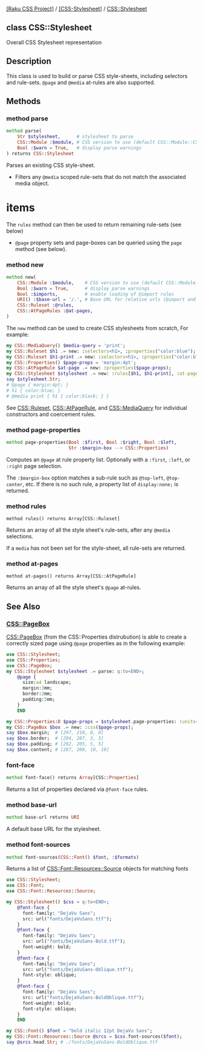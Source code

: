[[Raku CSS Project]](https://css-raku.github.io)
 / [[CSS-Stylesheet]](https://css-raku.github.io/CSS-Stylesheet-raku)
 / [CSS::Stylesheet](https://css-raku.github.io/CSS-Stylesheet-raku/CSS/Stylesheet)

class CSS::Stylesheet
---------------------

Overall CSS Stylesheet representation

Description
-----------

This class is used to build or parse CSS style-sheets, including selectors and rule-sets. `@page` and `@media` at-rules are also supported.

Methods
-------

### method parse

```raku
method parse(
    Str $stylesheet,      # stylesheet to parse
    CSS::Module :$module, # CSS version to use (default CSS::Module::CSS3
    Bool :$warn = True,   # display parse warnings
) returns CSS::Stylesheet
```

Parses an existing CSS style-sheet.

  * Filters any `@media` scoped rule-sets that do not match the associated media object.

items
=====

The `rules` method can then be used to return remaining rule-sets (see below)

  * `@page` property sets and page-boxes can be queried using the `page` method (see below).

### method new

```raku
method new(
    CSS::Module :$module,    # CSS version to use (default CSS::Module::CSS3)
    Bool :$warn = True,      # display parse warnings
    Bool :$imports,          # enable loading of @import rules
    URI() :$base-url = '/.', # Base URL for relative urls (@import and @font-face)
    CSS::Ruleset :@rules,
    CSS::AtPageRules :@at-pages,
)
```

The `new` method can be used to create CSS stylesheets from scratch, For example:

```raku
my CSS::MediaQuery() $media-query = 'print';
my CSS::Ruleset $h1 .= new: :selectors<h1>, :properties("color:blue");
my CSS::Ruleset $h1-print .= new: :selectors<h1>, :properties("color:black"), :$media-query;
my CSS::Properties() $page-props = 'margin:4pt'; 
my CSS::AtPageRule $at-page .= new: :properties($page-props);
my CSS::Stylesheet $stylesheet .= new: :rules[$h1, $h1-print], :at-pages[$at-page];
say $stylesheet.Str;
# @page { margin:4pt; }
# h1 { color:blue; }
# @media print { h1 { color:black; } }
```

See [CSS::Ruleset](https://css-raku.github.io/CSS-Stylesheet-raku/CSS/Ruleset), [CSS::AtPageRule](https://css-raku.github.io/CSS-Stylesheet-raku/CSS/AtPageRule), and [CSS::MediaQuery](https://css-raku.github.io/CSS-Stylesheet-raku/CSS/MediaQuery) for individual constructors and coercement rules.

### method page-properties

```raku
method page-properties(Bool :$first, Bool :$right, Bool :$left,
                       Str :$margin-box --> CSS::Properties)
```

Computes an `@page` at rule property list. Optionally with a `:first`, `:left`, or `:right` page selection.

The `:$margin-box` option matches a sub-rule such as `@top-left`, `@top-center`, etc. If there is no such rule, a property list of `display:none;` is returned.

### method rules

    method rules() returns Array[CSS::Ruleset]

Returns an array of all the style sheet's rule-sets, after any `@media` selections.

If a `media` has not been set for the style-sheet, all rule-sets are returned. 

### method at-pages

    method at-pages() returns Array[CSS::AtPageRule]

Returns an array of all the style sheet's `@page` at-rules.

See Also
--------

### [CSS::PageBox](https://css-raku.github.io/CSS-Properties-raku/CSS/PageBox)

[CSS::PageBox](https://css-raku.github.io/CSS-Properties-raku/CSS/PageBox) (from the CSS::Properties distrubution) is able to create a correctly sized page using `@page` properties as in the following example:

```raku
use CSS::Stylesheet;
use CSS::Properties;
use CSS::PageBox;
my CSS::Stylesheet $stylesheet .= parse: q:to<END>;
    @page {
      size:a4 landscape;
      margin:3mm;
      border:2mm;
      padding:5mm;
    }
    END

my CSS::Properties:D $page-props = $stylesheet.page-properties: :units<mm>;
my CSS::PageBox $box .= new: :css($page-props);
say $box.margin;  # [297, 210, 0, 0]
say $box.border;  # [294, 207, 3, 3]
say $box.padding; # [292, 205, 5, 5]
say $box.content; # [287, 200, 10, 10]
```

### font-face

```raku
method font-face() returns Array[CSS::Properties]
```

Returns a list of properties declared via `@font-face` rules.

### method base-url

```raku
method base-url returns URI
```

A default base URL for the stylesheet.

### method font-sources

```raku
method font-sources(CSS::Font() $font, :$formats)
```

Returns a list of [CSS::Font::Resources::Source](https://css-raku.github.io/CSS-Font-Resources-raku/CSS/Font/Resources/Source) objects for matching fonts

```raku
use CSS::Stylesheet;
use CSS::Font;
use CSS::Font::Resources::Source;

my CSS::Stylesheet() $css = q:to<END>;
    @font-face {
      font-family: "DejaVu Sans";
      src: url("fonts/DejaVuSans.ttf");
    }
    @font-face {
      font-family: "DejaVu Sans";
      src: url("fonts/DejaVuSans-Bold.ttf");
      font-weight: bold;
    }
    @font-face {
      font-family: "DejaVu Sans";
      src: url("fonts/DejaVuSans-Oblique.ttf");
      font-style: oblique;
    }
    @font-face {
      font-family: "DejaVu Sans";
      src: url("fonts/DejaVuSans-BoldOblique.ttf");
      font-weight: bold;
      font-style: oblique;
    }
    END

my CSS::Font() $font = "bold italic 12pt DejaVu Sans";
my CSS::Font::Resources::Source @srcs = $css.font-sources($font);
say @srcs.head.Str; # ./fonts/DejaVuSans-BoldOblique.ttf
```

